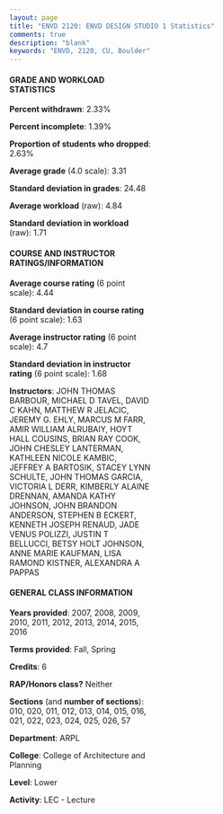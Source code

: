 ```yaml
---
layout: page
title: "ENVD 2120: ENVD DESIGN STUDIO 1 Statistics"
comments: true
description: "blank"
keywords: "ENVD, 2120, CU, Boulder"
--- 
```

<head>
<script src="https://ajax.googleapis.com/ajax/libs/jquery/2.1.3/jquery.min.js"></script>
<script src="https://dl.dropboxusercontent.com/s/pc42nxpaw1ea4o9/highcharts.js?dl=0"></script>
<!-- <script src="../assets/js/highcharts.js"></script> -->
<style type="text/css">@font-face {
	font-family: "Bebas Neue";
	src: url(https://www.filehosting.org/file/details/544349/BebasNeue%20Regular.otf) format("opentype");
	}
	h1.Bebas { 
		font-family: "Bebas Neue", Verdana, Tahoma;
	}
</style>
</head>
<body>
	<div id="container" style="float: right; width: 45%; height: 88%; margin-left: 2.5%; margin-right: 2.5%;"></div>
	<script language="JavaScript">
		$(document).ready(function() {
		var chart = {type: 'column'};
		var title = {text: 'Grade Distribution'};
		var xAxis = {categories: ['A','B','C','D','F'],crosshair: true};
		var yAxis = {min: 0,title: {text: 'Percentage'}};
		var tooltip = {headerFormat: '<center><b><span style="font-size:20px">{point.key}</span></b></center>',
		               pointFormat: '<td style="padding:0"><b>{point.y:.1f}%</b></td>',
		               footerFormat: '</table>',shared: true,useHTML: true};
		var plotOptions = {column: {pointPadding: 0.0,borderWidth: 0}};  
		var credits = {enabled: false};var series= [{name: 'Percent',data: [46.24,44.82,7.01,0.91,1.02,]}];
		var json = {};
		json.chart = chart;
		json.title = title;
		json.tooltip = tooltip;
		json.xAxis = xAxis;
		json.yAxis = yAxis;  
		json.series = series;
		json.plotOptions = plotOptions;  
		json.credits = credits;
		$('#container').highcharts(json);
	});
	</script>
</body>
			   
#### GRADE AND WORKLOAD STATISTICS

**Percent withdrawn**: 2.33%

**Percent incomplete**: 1.39%

**Proportion of students who dropped**: 2.63%

**Average grade** (4.0 scale): 3.31

**Standard deviation in grades**: 24.48

**Average workload** (raw): 4.84

**Standard deviation in workload** (raw): 1.71

#### COURSE AND INSTRUCTOR RATINGS/INFORMATION

**Average course rating** (6 point scale): 4.44

**Standard deviation in course rating** (6 point scale): 1.63

**Average instructor rating** (6 point scale): 4.7

**Standard deviation in instructor rating** (6 point scale): 1.68

**Instructors**: JOHN THOMAS BARBOUR, MICHAEL D TAVEL, DAVID C KAHN, MATTHEW R JELACIC, JEREMY G. EHLY, MARCUS M FARR, AMIR WILLIAM ALRUBAIY, HOYT HALL COUSINS, BRIAN RAY COOK, JOHN CHESLEY LANTERMAN, KATHLEEN NICOLE KAMBIC, JEFFREY A BARTOSIK, STACEY LYNN SCHULTE, JOHN THOMAS GARCIA, VICTORIA L DERR, KIMBERLY ALAINE DRENNAN, AMANDA KATHY JOHNSON, JOHN BRANDON ANDERSON, STEPHEN B ECKERT, KENNETH JOSEPH RENAUD, JADE VENUS POLIZZI, JUSTIN T BELLUCCI, BETSY HOLT JOHNSON, ANNE MARIE KAUFMAN, LISA RAMOND KISTNER, ALEXANDRA A PAPPAS

#### GENERAL CLASS INFORMATION

**Years provided**: 2007, 2008, 2009, 2010, 2011, 2012, 2013, 2014, 2015, 2016

**Terms provided**: Fall, Spring

**Credits**: 6

**RAP/Honors class?** Neither

**Sections** (and **number of sections**): 010, 020, 011, 012, 013, 014, 015, 016, 021, 022, 023, 024, 025, 026, 57

**Department**: ARPL

**College**: College of Architecture and Planning

**Level**: Lower

**Activity**: LEC - Lecture